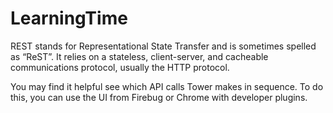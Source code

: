 # LearningTime

REST stands for Representational State Transfer and is sometimes spelled as “ReST”. It relies on a stateless, client-server, and cacheable communications protocol, usually the HTTP protocol.

You may find it helpful see which API calls Tower makes in sequence. To do this, you can use the UI from Firebug or Chrome with developer plugins.
